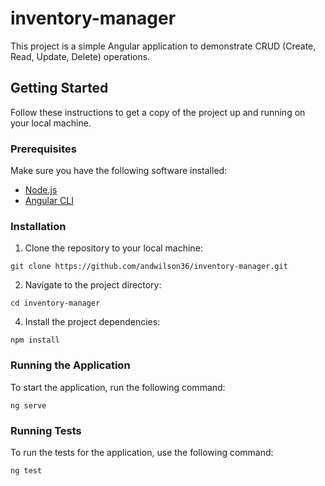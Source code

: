 # inventory-manager

This project is a simple Angular application to demonstrate CRUD (Create, Read, Update, Delete) operations.

## Getting Started

Follow these instructions to get a copy of the project up and running on your local machine.

### Prerequisites

Make sure you have the following software installed:

- [Node.js](https://nodejs.org/)
- [Angular CLI](https://cli.angular.io/)

### Installation

1. Clone the repository to your local machine:

```
git clone https://github.com/andwilson36/inventory-manager.git
```
2. Navigate to the project directory:
```
cd inventory-manager
```
4. Install the project dependencies:
```
npm install
```
### Running the Application

To start the application, run the following command:
```  
ng serve
```
### Running Tests
To run the tests for the application, use the following command:
```  
ng test
```
